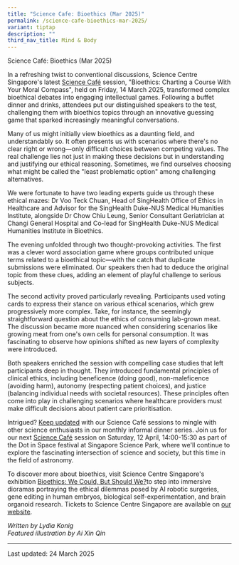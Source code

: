 ```yaml
---
title: "Science Cafe: Bioethics (Mar 2025)"
permalink: /science-cafe-bioethics-mar-2025/
variant: tiptap
description: ""
third_nav_title: Mind & Body
---
```

<p>Science Café: Bioethics (Mar 2025)</p>
<p>In a refreshing twist to conventional discussions, Science Centre Singapore's
latest <a href="https://www.science.edu.sg/whats-on/workshops-activities/science-cafe" rel="noopener nofollow" target="_blank">Science Café</a> session,
"Bioethics: Charting a Course With Your Moral Compass", held on Friday,
14 March 2025, transformed complex bioethical debates into engaging intellectual
games. Following a buffet dinner and drinks, attendees put our distinguished
speakers to the test, challenging them with bioethics topics through an
innovative guessing game that sparked increasingly meaningful conversations.</p>
<p>Many of us might initially view bioethics as a daunting field, and understandably
so. It often presents us with scenarios where there's no clear right or
wrong—only difficult choices between competing values. The real challenge
lies not just in making these decisions but in understanding and justifying
our ethical reasoning. Sometimes, we find ourselves choosing what might
be called the "least problematic option" among challenging alternatives.</p>
<p>We were fortunate to have two leading experts guide us through these ethical
mazes: Dr Voo Teck Chuan, Head of SingHealth Office of Ethics in Healthcare
and Advisor for the SingHealth Duke-NUS Medical Humanities Institute, alongside
Dr Chow Chiu Leung, Senior Consultant Geriatrician at Changi General Hospital
and Co-lead for SingHealth Duke-NUS Medical Humanities Institute in Bioethics.</p>
<p>The evening unfolded through two thought-provoking activities. The first
was a clever word association game where groups contributed unique terms
related to a bioethical topic—with the catch that duplicate submissions
were eliminated. Our speakers then had to deduce the original topic from
these clues, adding an element of playful challenge to serious subjects.</p>
<p>The second activity proved particularly revealing. Participants used voting
cards to express their stance on various ethical scenarios, which grew
progressively more complex. Take, for instance, the seemingly straightforward
question about the ethics of consuming lab-grown meat. The discussion became
more nuanced when considering scenarios like growing meat from one's own
cells for personal consumption. It was fascinating to observe how opinions
shifted as new layers of complexity were introduced.</p>
<p>Both speakers enriched the session with compelling case studies that left
participants deep in thought. They introduced fundamental principles of
clinical ethics, including beneficence (doing good), non-maleficence (avoiding
harm), autonomy (respecting patient choices), and justice (balancing individual
needs with societal resources). These principles often come into play in
challenging scenarios where healthcare providers must make difficult decisions
about patient care prioritisation.</p>
<p>Intrigued? <a href="https://www.science.edu.sg/whats-on/workshops-activities/science-cafe" rel="noopener nofollow" target="_blank">Keep updated</a> with
our Science Café sessions to mingle with other science enthusiasts in our
monthly informal dinner series. Join us for our next <a href="https://www.gevme.com/ScienceCafe" rel="noopener nofollow" target="_blank">Science Café</a> session
on Saturday, 12 April, 14:00-15:30 as part of the Dot in Space festival
at Singapore Science Park, where we'll continue to explore the fascinating
intersection of science and society, but this time in the field of astronomy.</p>
<p>To discover more about bioethics, visit Science Centre Singapore's exhibition
<a href="https://www.science.edu.sg/whats-on/exhibitions/bioethics-exhibition" rel="noopener nofollow" target="_blank">Bioethics: We Could, But Should We?</a>to step into immersive dioramas
portraying the ethical dilemmas posed by AI robotic surgeries, gene editing
in human embryos, biological self-experimentation, and brain organoid research.
Tickets to Science Centre Singapore are available on <a href="https://www.science.edu.sg/" rel="noopener nofollow" target="_blank">our website</a>.</p>
<p><em>Written by Lydia Konig<br>Featured illustration by Ai Xin Qin</em>
</p>
<hr>
<p>Last updated: 24 March 2025</p>